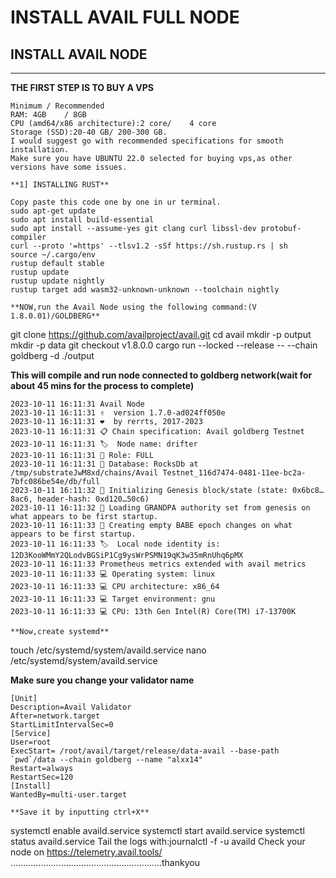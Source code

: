 # INSTALL AVAIL FULL NODE
## INSTALL AVAIL NODE

***
**THE FIRST STEP IS TO BUY A  VPS**
```
Minimum	/ Recommended
RAM: 4GB	/ 8GB
CPU (amd64/x86 architecture):2 core/	4 core
Storage (SSD):20-40 GB/ 200-300 GB.
I would suggest go with recommended specifications for smooth installation.
Make sure you have UBUNTU 22.0 selected for buying vps,as other versions have some issues.

**1] INSTALLING RUST**
```
``` 
Copy paste this code one by one in ur terminal.
sudo apt-get update
sudo apt install build-essential
sudo apt install --assume-yes git clang curl libssl-dev protobuf-compiler
curl --proto '=https' --tlsv1.2 -sSf https://sh.rustup.rs | sh
source ~/.cargo/env
rustup default stable
rustup update
rustup update nightly
rustup target add wasm32-unknown-unknown --toolchain nightly

**NOW,run the Avail Node using the following command:(V 1.8.0.01)/GOLDBERG**
```
git clone https://github.com/availproject/avail.git
cd avail
mkdir -p output
mkdir -p data
git checkout v1.8.0.0
cargo run --locked --release -- --chain goldberg -d ./output

**This will compile and run node connected to goldberg network(wait for about 45 mins for the process to complete)**
```
2023-10-11 16:11:31 Avail Node    
2023-10-11 16:11:31 ✌️  version 1.7.0-ad024ff050e    
2023-10-11 16:11:31 ❤️  by rerrts, 2017-2023    
2023-10-11 16:11:31 📋 Chain specification: Avail goldberg Testnet    
2023-10-11 16:11:31 🏷  Node name: drifter    
2023-10-11 16:11:31 👤 Role: FULL    
2023-10-11 16:11:31 💾 Database: RocksDb at /tmp/substrateJwM8xd/chains/Avail Testnet_116d7474-0481-11ee-bc2a-7bfc086be54e/db/full    
2023-10-11 16:11:32 🔨 Initializing Genesis block/state (state: 0x6bc8…8ac6, header-hash: 0xd120…50c6)    
2023-10-11 16:11:32 👴 Loading GRANDPA authority set from genesis on what appears to be first startup.    
2023-10-11 16:11:33 👶 Creating empty BABE epoch changes on what appears to be first startup.    
2023-10-11 16:11:33 🏷  Local node identity is: 12D3KooWMmY2QLodvBGSiP1Cg9ysWrPSMN19qK3w35mRnUhq6pMX    
2023-10-11 16:11:33 Prometheus metrics extended with avail metrics    
2023-10-11 16:11:33 💻 Operating system: linux    
2023-10-11 16:11:33 💻 CPU architecture: x86_64    
2023-10-11 16:11:33 💻 Target environment: gnu    
2023-10-11 16:11:33 💻 CPU: 13th Gen Intel(R) Core(TM) i7-13700K

**Now,create systemd**
```
touch /etc/systemd/system/availd.service
nano /etc/systemd/system/availd.service

**Make sure you change your validator name**
```
[Unit] 
Description=Avail Validator
After=network.target
StartLimitIntervalSec=0
[Service] 
User=root 
ExecStart= /root/avail/target/release/data-avail --base-path `pwd`/data --chain goldberg --name "alxx14"
Restart=always 
RestartSec=120
[Install] 
WantedBy=multi-user.target

**Save it by inputting ctrl+X**
```
systemctl enable availd.service
systemctl start availd.service
systemctl status availd.service
Tail the logs with:journalctl -f -u availd
Check your node on https://telemetry.avail.tools/
............................................................thankyou







